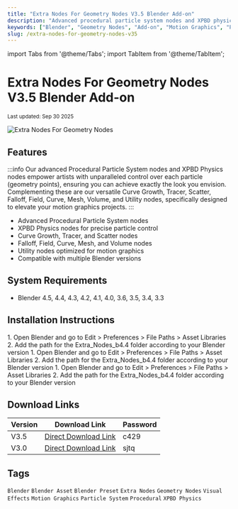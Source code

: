 ```yaml
---
title: "Extra Nodes For Geometry Nodes V3.5 Blender Add-on"
description: "Advanced procedural particle system nodes and XPBD physics nodes for unparalleled control over each particle in Blender, with versatile curve growth, tracer, scatter, and utility nodes for motion graphics projects."
keywords: ["Blender", "Geometry Nodes", "Add-on", "Motion Graphics", "Particle System", "XPBD Physics", "Procedural"]
slug: /extra-nodes-for-geometry-nodes-v35
---
```


import Tabs from '@theme/Tabs';
import TabItem from '@theme/TabItem';

# Extra Nodes For Geometry Nodes V3.5 Blender Add-on

<sub>Last updated: Sep 30 2025</sub>

![Extra Nodes For Geometry Nodes](https://www.gfxcamp.com/wp-content/uploads/2025/04/Extra-Nodes-For-Geometry-Nodes.jpg)

## Features

:::info
Our advanced Procedural Particle System nodes and XPBD Physics nodes empower artists with unparalleled control over each particle (geometry points), ensuring you can achieve exactly the look you envision. Complementing these are our versatile Curve Growth, Tracer, Scatter, Falloff, Field, Curve, Mesh, Volume, and Utility nodes, specifically designed to elevate your motion graphics projects.
:::

- Advanced Procedural Particle System nodes
- XPBD Physics nodes for precise particle control
- Curve Growth, Tracer, and Scatter nodes
- Falloff, Field, Curve, Mesh, and Volume nodes
- Utility nodes optimized for motion graphics
- Compatible with multiple Blender versions

## System Requirements

- Blender 4.5, 4.4, 4.3, 4.2, 4.1, 4.0, 3.6, 3.5, 3.4, 3.3

## Installation Instructions

<Tabs>
<TabItem value="windows" label="Windows">
1. Open Blender and go to Edit > Preferences > File Paths > Asset Libraries
2. Add the path for the Extra_Nodes_b4.4 folder according to your Blender version
</TabItem>
<TabItem value="macos" label="macOS">
1. Open Blender and go to Edit > Preferences > File Paths > Asset Libraries
2. Add the path for the Extra_Nodes_b4.4 folder according to your Blender version
</TabItem>
<TabItem value="linux" label="Linux">
1. Open Blender and go to Edit > Preferences > File Paths > Asset Libraries
2. Add the path for the Extra_Nodes_b4.4 folder according to your Blender version
</TabItem>
</Tabs>

## Download Links

| Version | Download Link | Password |
|---------|---------------|----------|
| V3.5 | [Direct Download Link](https://wa.me/8613237610083) | c429 |
| V3.0 | [Direct Download Link](https://wa.me/8613237610083) | sjtq |

## Tags

`Blender` `Blender Asset` `Blender Preset` `Extra Nodes` `Geometry Nodes` `Visual Effects` `Motion Graphics` `Particle System` `Procedural` `XPBD Physics`
